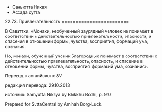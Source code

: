 









* Саньютта Никая
* Ассада сутта


22\.73\. Привлекательность
\=\=\=\=\=\=\=\=\=\=\=\=\=\=\=\=\=\=\=\=\=\=\=\=



В Саваттхи\. «Монахи, необученный заурядный человек не понимает в соответствии с действительностью привлекательности, опасности, и спасения в отношении формы, чувства, восприятия, формаций ума, сознания\.


Но, монахи, обученный ученик Благородных понимает в соответствии с действительностью привлекательность, опасность, и спасение в отношении формы, чувства, восприятия, формаций ума, сознания»\.



Перевод с английского: SV


редакция перевода: 29\.10\.2013


источник: Samyutta Nikaya by Bhikkhu Bodhi, p\. 910


Prepared for SuttaCentral by Aminah Borg\-Luck\.






